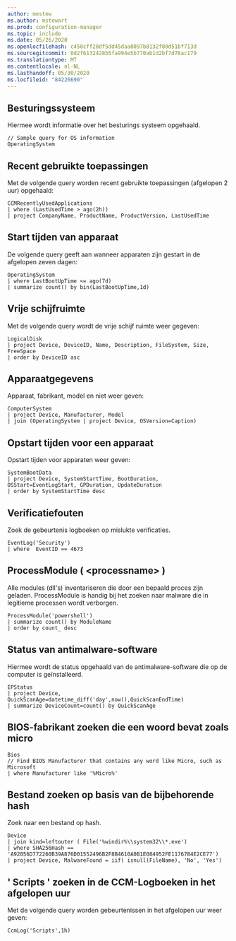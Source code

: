 ```yaml
---
author: mestew
ms.author: mstewart
ms.prod: configuration-manager
ms.topic: include
ms.date: 05/26/2020
ms.openlocfilehash: c450cff20df5dd45daa8097b8132f00d51bf713d
ms.sourcegitcommit: 0d2f6132428b5fa994e5b770ab1d2bf7d78ac179
ms.translationtype: MT
ms.contentlocale: nl-NL
ms.lasthandoff: 05/30/2020
ms.locfileid: "84226690"
---
```

<!--This file is shared by the CMPivot script samples articles for both Microsoft Endpoint Manager tenant attach and Configuration Manager-->


## <a name="operating-system"></a>Besturingssysteem

Hiermee wordt informatie over het besturings systeem opgehaald.

```kusto
// Sample query for OS information
OperatingSystem
```

## <a name="recently-used-applications"></a>Recent gebruikte toepassingen

Met de volgende query worden recent gebruikte toepassingen (afgelopen 2 uur) opgehaald:

```kusto
CCMRecentlyUsedApplications
| where (LastUsedTime > ago(2h))
| project CompanyName, ProductName, ProductVersion, LastUsedTime
```

## <a name="device-start-times"></a>Start tijden van apparaat

De volgende query geeft aan wanneer apparaten zijn gestart in de afgelopen zeven dagen:

```kusto
OperatingSystem
| where LastBootUpTime <= ago(7d)
| summarize count() by bin(LastBootUpTime,1d)
```

## <a name="free-disk-space"></a>Vrije schijfruimte

Met de volgende query wordt de vrije schijf ruimte weer gegeven:

```kusto
LogicalDisk
| project Device, DeviceID, Name, Description, FileSystem, Size, FreeSpace
| order by DeviceID asc
```

## <a name="device-information"></a>Apparaatgegevens

Apparaat, fabrikant, model en niet weer geven:

```kusto 
ComputerSystem
| project Device, Manufacturer, Model
| join (OperatingSystem | project Device, OSVersion=Caption)
```

## <a name="boot-times-for-a-device"></a>Opstart tijden voor een apparaat

Opstart tijden voor apparaten weer geven:

```kusto
SystemBootData
| project Device, SystemStartTime, BootDuration, OSStart=EventLogStart, GPDuration, UpdateDuration
| order by SystemStartTime desc
```

## <a name="authentication-failures"></a>Verificatiefouten

Zoek de gebeurtenis logboeken op mislukte verificaties.

```kusto
EventLog('Security')
| where  EventID == 4673
```

## <a name="processmoduleprocessname"></a>ProcessModule ( \<processname> )  

Alle modules (dll's) inventariseren die door een bepaald proces zijn geladen. ProcessModule is handig bij het zoeken naar malware die in legitieme processen wordt verborgen.  

```kusto
ProcessModule('powershell')
| summarize count() by ModuleName
| order by count_ desc
```

## <a name="antimalware-software-status"></a>Status van antimalware-software

Hiermee wordt de status opgehaald van de antimalware-software die op de computer is geïnstalleerd.

```kusto
EPStatus
| project Device, QuickScanAge=datetime_diff('day',now(),QuickScanEndTime)
| summarize DeviceCount=count() by QuickScanAge
```

## <a name="find-bios-manufacturer-that-contains-any-word-like-micro"></a>BIOS-fabrikant zoeken die een woord bevat zoals micro

```kusto
Bios
// Find BIOS Manufacturer that contains any word like Micro, such as Microsoft
| where Manufacturer like '%Micro%'
```

## <a name="find-file-by-its-hash"></a>Bestand zoeken op basis van de bijbehorende hash

Zoek naar een bestand op hash.

```kusto
Device
| join kind=leftouter ( File('%windir%\\system32\\*.exe')
| where SHA256Hash == 'A92056D772260B39A876D01552496B2F8B4610A0B1E084952FE1176784E2CE77')
| project Device, MalwareFound = iif( isnull(FileName), 'No', 'Yes')
```

## <a name="find-scripts-in-the-ccm-logs-in-the-last-hour"></a>' Scripts ' zoeken in de CCM-Logboeken in het afgelopen uur

Met de volgende query worden gebeurtenissen in het afgelopen uur weer geven:

```kusto
CcmLog('Scripts',1h)
```

